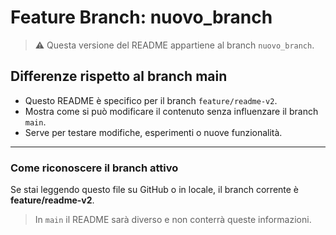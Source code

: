# Feature Branch: nuovo_branch

> ⚠️ Questa versione del README appartiene al branch `nuovo_branch`.

## Differenze rispetto al branch main

- Questo README è specifico per il branch `feature/readme-v2`.
- Mostra come si può modificare il contenuto senza influenzare il branch `main`.
- Serve per testare modifiche, esperimenti o nuove funzionalità.

---

### Come riconoscere il branch attivo

Se stai leggendo questo file su GitHub o in locale, il branch corrente è **feature/readme-v2**.

> In `main` il README sarà diverso e non conterrà queste informazioni.


